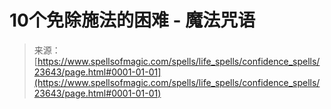 <!--yml

category: 未分类

日期：2024年06月12日 19:08:54

-->

# 10个免除施法的困难 - 魔法咒语

> 来源：[https://www.spellsofmagic.com/spells/life_spells/confidence_spells/23643/page.html#0001-01-01](https://www.spellsofmagic.com/spells/life_spells/confidence_spells/23643/page.html#0001-01-01)
